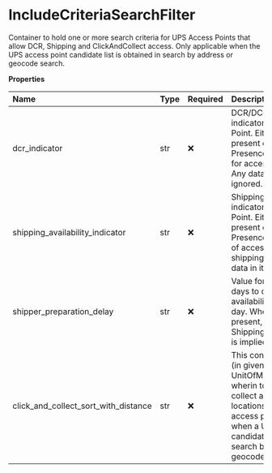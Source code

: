 # IncludeCriteriaSearchFilter

Container to hold one or more search criteria for UPS Access Points that allow DCR, Shipping and ClickAndCollect access. Only applicable when the UPS access point candidate list is obtained in search by address or geocode search.

**Properties**

| Name                                 | Type | Required | Description                                                                                                                                                                                                                                       |
| :----------------------------------- | :--- | :------- | :------------------------------------------------------------------------------------------------------------------------------------------------------------------------------------------------------------------------------------------------ |
| dcr_indicator                        | str  | ❌       | DCR/DCO Availability indicator for UPS Access Point. Either this indicator is present or not present. Presence indicates a search for access points with DCR. Any data in the element is ignored.                                                 |
| shipping_availability_indicator      | str  | ❌       | Shipping Availability indicator for UPS Access Point. Either this indicator is present or not present. Presence indicates a search of access points with shipping availability. Any data in it is ignored.                                        |
| shipper_preparation_delay            | str  | ❌       | Value for the number of days to check for shipping availability from the current day. When this value is present, ShippingAvailabilityIndicator is implied implicitly.                                                                            |
| click_and_collect_sort_with_distance | str  | ❌       | This contains the distance (in given UnitOfMeasurement) wherin to sort the click and collect access point locations above other access point locations when a UPS Access Point candidate list is obtained in search by address or geocode search. |

<!-- This file was generated by liblab | https://liblab.com/ -->

